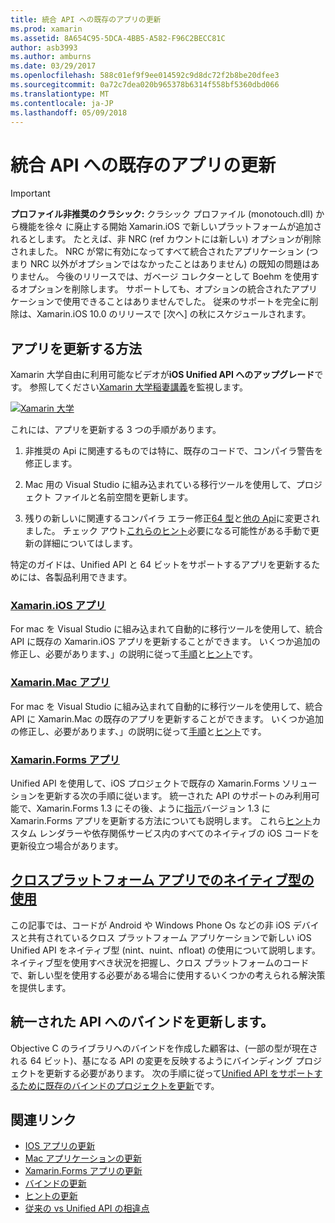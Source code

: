 ```yaml
---
title: 統合 API への既存のアプリの更新
ms.prod: xamarin
ms.assetid: 8A654C95-5DCA-4BB5-A582-F96C2BECC81C
author: asb3993
ms.author: amburns
ms.date: 03/29/2017
ms.openlocfilehash: 588c01ef9f9ee014592c9d8dc72f2b8be20dfee3
ms.sourcegitcommit: 0a72c7dea020b965378b6314f558bf5360dbd066
ms.translationtype: MT
ms.contentlocale: ja-JP
ms.lasthandoff: 05/09/2018
---
```

# <a name="updating-existing-apps-to-the-unified-api"></a>統合 API への既存のアプリの更新

> [!IMPORTANT]
> **プロファイル非推奨のクラシック:** クラシック プロファイル (monotouch.dll) から機能を徐々 に廃止する開始 Xamarin.iOS で新しいプラットフォームが追加されるとします。 たとえば、非 NRC (ref カウントには新しい) オプションが削除されました。 NRC が常に有効になってすべて統合されたアプリケーション (つまり NRC 以外がオプションではなかったことはありません) の既知の問題はありません。 今後のリリースでは、ガベージ コレクターとして Boehm を使用するオプションを削除します。 サポートしても、オプションの統合されたアプリケーションで使用できることはありませんでした。 従来のサポートを完全に削除は、Xamarin.iOS 10.0 のリリースで [次へ] の秋にスケジュールされます。




## <a name="how-to-update-your-apps"></a>アプリを更新する方法

Xamarin 大学自由に利用可能なビデオが**iOS Unified API へのアップグレード**です。 参照してください[Xamarin 大学稲妻講義](http://university.xamarin.com/lightninglectures)を監視します。

[ ![](updating-apps-images/xamu-video-sml.png "Xamarin 大学")](http://university.xamarin.com/lightninglectures)

これには、アプリを更新する 3 つの手順があります。

1. 非推奨の Api に関連するものでは特に、既存のコードで、コンパイラ警告を修正します。

2. Mac 用の Visual Studio に組み込まれている移行ツールを使用して、プロジェクト ファイルと名前空間を更新します。

3. 残りの新しいに関連するコンパイラ エラー修正[64 型](~/cross-platform/macios/nativetypes.md)と[他の Api](~/cross-platform/macios/unified/index.md#deprecated-typos)に変更されました。 チェック アウト[これらのヒント](~/cross-platform/macios/unified/updating-tips.md)必要になる可能性がある手動で更新の詳細についてはします。

特定のガイドは、Unified API と 64 ビットをサポートするアプリを更新するためには、各製品利用できます。

### <a name="xamarinios-appscross-platformmaciosunifiedupdating-ios-appsmd"></a>[Xamarin.iOS アプリ](~/cross-platform/macios/unified/updating-ios-apps.md)

For mac を Visual Studio に組み込まれて自動的に移行ツールを使用して、統合 API に既存の Xamarin.iOS アプリを更新することができます。 いくつか追加の修正し、必要があります、」の説明に従って[手順](~/cross-platform/macios/unified/updating-ios-apps.md)と[ヒント](~/cross-platform/macios/unified/updating-tips.md)です。

###  <a name="xamarinmac-appscross-platformmaciosunifiedupdating-mac-appsmd"></a>[Xamarin.Mac アプリ](~/cross-platform/macios/unified/updating-mac-apps.md)

For mac を Visual Studio に組み込まれて自動的に移行ツールを使用して、統合 API に Xamarin.Mac の既存のアプリを更新することができます。 いくつか追加の修正し、必要があります、」の説明に従って[手順](~/cross-platform/macios/unified/updating-mac-apps.md)と[ヒント](~/cross-platform/macios/unified/updating-tips.md)です。

###  <a name="xamarinforms-appscross-platformmaciosunifiedupdating-xamarin-forms-appsmd"></a>[Xamarin.Forms アプリ](~/cross-platform/macios/unified/updating-xamarin-forms-apps.md)

Unified API を使用して、iOS プロジェクトで既存の Xamarin.Forms ソリューションを更新する次の手順に従います。 統一された API のサポートのみ利用可能で、Xamarin.Forms 1.3 にその後、ように[指示](~/cross-platform/macios/unified/updating-xamarin-forms-apps.md)バージョン 1.3 に Xamarin.Forms アプリを更新する方法についても説明します。 これら[ヒント](~/cross-platform/macios/unified/updating-tips.md)カスタム レンダラーや依存関係サービス内のすべてのネイティブの iOS コードを更新役立つ場合があります。

## <a name="working-with-native-types-in-cross-platform-appscross-platformmaciosnativetypesmd"></a>[クロスプラットフォーム アプリでのネイティブ型の使用](~/cross-platform/macios/nativetypes.md)

この記事では、コードが Android や Windows Phone Os などの非 iOS デバイスと共有されているクロス プラットフォーム アプリケーションで新しい iOS Unified API をネイティブ型 (nint、nuint、nfloat) の使用について説明します。 ネイティブ型を使用すべき状況を把握し、クロス プラットフォームのコードで、新しい型を使用する必要がある場合に使用するいくつかの考えられる解決策を提供します。

## <a name="update-bindings-to-the-unified-api"></a>統一された API へのバインドを更新します。

Objective C のライブラリへのバインドを作成した顧客は、(一部の型が現在される 64 ビット)、基になる API の変更を反映するようにバインディング プロジェクトを更新する必要があります。
次の手順に従って[Unified API をサポートするために既存のバインドのプロジェクトを更新](~/cross-platform/macios/unified/update-binding.md)です。




## <a name="related-links"></a>関連リンク

- [IOS アプリの更新](~/cross-platform/macios/unified/updating-ios-apps.md)
- [Mac アプリケーションの更新](~/cross-platform/macios/unified/updating-mac-apps.md)
- [Xamarin.Forms アプリの更新](~/cross-platform/macios/unified/updating-xamarin-forms-apps.md)
- [バインドの更新](~/cross-platform/macios/unified/update-binding.md)
- [ヒントの更新](~/cross-platform/macios/unified/updating-tips.md)
- [従来の vs Unified API の相違点](https://developer.xamarin.com/releases/ios/api_changes/classic-vs-unified-8.6.0/)
